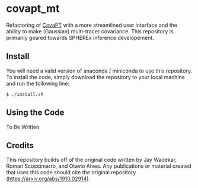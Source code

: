 # covapt_mt
Refactoring of [CovaPT](https://github.com/JayWadekar/CovaPT?tab=readme-ov-file) with a more streamlined user interface and the ability to make (Gaussian) multi-tracer covariance. This repository is primarily geared towards SPHEREx inference developement. 


## Install
You will need a valid version of anaconda / miniconda to use this repository. To install the code, simply download the repository to your local machine and run the following line:

    $ ./install.sh

## Using the Code
To Be Written

## Credits
This repository builds off of the original code written by Jay Wadekar, Roman Scoccimarro, and Otavio Alves. Any publications or material created that uses this code should cite the original repository (https://arxiv.org/abs/1910.02914).
